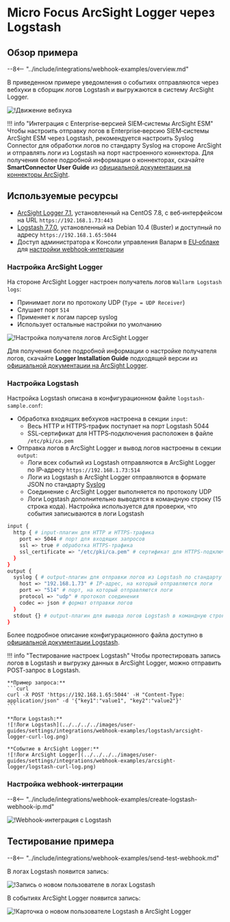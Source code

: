# Micro Focus ArcSight Logger через Logstash

## Обзор примера

--8<-- "../include/integrations/webhook-examples/overview.md"

В приведенном примере уведомления о событиях отправляются через вебхуки в сборщик логов Logstash и выгружаются в систему ArcSight Logger.

![!Движение вебхука](../../../../images/user-guides/settings/integrations/webhook-examples/logstash/arcsight-logger-scheme.png)

!!! info "Интеграция с Enterprise‑версией SIEM‑системы ArcSight ESM"
    Чтобы настроить отправку логов в Enterprise‑версию SIEM‑системы ArcSight ESM через Logstash, рекомендуется настроить Syslog Connector для обработки логов по стандарту Syslog на стороне ArcSight и отправлять логи из Logstash на порт настроенного коннектора. Для получения более подробной информации о коннекторах, скачайте **SmartConnector User Guide** из [официальной документации на коннекторы ArcSight](https://community.microfocus.com/t5/ArcSight-Connectors/ct-p/ConnectorsDocs).

## Используемые ресурсы

* [ArcSight Logger 7.1](#настройка-arcsight-logger), установленный на CentOS 7.8, с веб‑интерфейсом на URL `https://192.168.1.73:443`
* [Logstash 7.7.0](#настройка-logstash), установленный на Debian 10.4 (Buster) и доступный по адресу `https://192.168.1.65:5044`
* Доступ администратора к Консоли управления Валарм в [EU‑облаке](https://my.wallarm.com) для [настройки webhook‑интеграции](#настройка-webhookинтеграции)

### Настройка ArcSight Logger

На стороне ArcSight Logger настроен получатель логов `Wallarm Logstash logs`:

* Принимает логи по протоколу UDP (`Type = UDP Receiver`)
* Слушает порт `514`
* Применяет к логам парсер syslog
* Использует остальные настройки по умолчанию

![!Настройка получателя логов ArcSight Logger](../../../../images/user-guides/settings/integrations/webhook-examples/arcsight-logger/logstash-setup.png)

Для получения более подробной информации о настройке получателя логов, скачайте **Logger Installation Guide** подходящей версии из [официальной документации на ArcSight Logger](https://community.microfocus.com/t5/Logger-Documentation/ct-p/LoggerDoc).

### Настройка Logstash

Настройка Logstash описана в конфигурационном файле `logstash-sample.conf`:

* Обработка входящих вебхуков настроена в секции `input`:
    * Весь HTTP и HTTPS‑трафик поступает на порт Logstash 5044
    * SSL‑сертификат для HTTPS‑подключения расположен в файле `/etc/pki/ca.pem`
* Отправка логов в ArcSight Logger и вывод логов настроены в секции `output`:
    * Логи всех событий из Logstash отправляются в ArcSight Logger по IP‑адресу `https://192.168.1.73:514`
    * Логи из Logstash в ArcSight Logger отправляются в формате JSON по стандарту [Syslog](https://en.wikipedia.org/wiki/Syslog)
    * Соединение с ArcSight Logger выполняется по протоколу UDP
    * Логи Logstash дополнительно выводятся в командную строку (15 строка кода). Настройка используется для проверки, что события записываются в логи Logstash

```bash linenums="1"
input {
  http { # input‑плагин для HTTP и HTTPS‑трафика
    port => 5044 # порт для входящих запросов
    ssl => true # обработка HTTPS‑трафика
    ssl_certificate => "/etc/pki/ca.pem" # сертификат для HTTPS‑подключения
  }
}
output {
  syslog { # output‑плагин для отправки логов из Logstash по стандарту Syslog
    host => "192.168.1.73" # IP‑адрес, на который отправляются логи
    port => "514" # порт, на который отправляются логи
    protocol => "udp" # протокол соединения
    codec => json # формат отправки логов
  }
  stdout {} # output‑плагин для вывода логов Logstash в командную строку
}
```

Более подробное описание конфигурационного файла доступно в [официальной документации Logstash](https://www.elastic.co/guide/en/logstash/current/configuration-file-structure.html).

!!! info "Тестирование настроек Logstash"
    Чтобы протестировать запись логов в Logstash и выгрузку данных в ArcSight Logger, можно отправить POST‑запрос в Logstash.

    **Пример запроса:**
    ```curl
    curl -X POST 'https://192.168.1.65:5044' -H "Content-Type: application/json" -d '{"key1":"value1", "key2":"value2"}'
    ```

    **Логи Logstash:**
    ![!Логи Logstash](../../../../images/user-guides/settings/integrations/webhook-examples/logstash/arcsight-logger-curl-log.png)

    **Событие в ArcSight Logger:**
    ![!Логи ArcSight Logger](../../../../images/user-guides/settings/integrations/webhook-examples/arcsight-logger/logstash-curl-log.png)

### Настройка webhook‑интеграции

--8<-- "../include/integrations/webhook-examples/create-logstash-webhook-ip.md"

![!Webhook-интеграция с Logstash](../../../../images/user-guides/settings/integrations/webhook-examples/logstash/add-webhook-integration-ip.png)

## Тестирование примера

--8<-- "../include/integrations/webhook-examples/send-test-webhook.md"

В логах Logstash появится запись:

![!Запись о новом пользователе в логах Logstash](../../../../images/user-guides/settings/integrations/webhook-examples/logstash/arcsight-logger-user-log.png)

В событиях ArcSight Logger появится запись:

![!Карточка о новом пользователе Logstash в ArcSight Logger](../../../../images/user-guides/settings/integrations/webhook-examples/arcsight-logger/logstash-user.png)